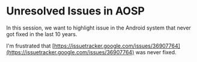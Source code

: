 # Unresolved Issues in AOSP

In this session, we want to highlight issue in the Android system that never got fixed in the last 10 years.

I'm frustrated that [https://issuetracker.google.com/issues/36907764](https://issuetracker.google.com/issues/36907764) was never fixed.

